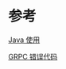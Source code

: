 # 参考

[Java 使用](https://www.cnblogs.com/xiondun/p/16393987.html)

[GRPC 错误代码](https://www.jianshu.com/p/2ce0260a0a9a)